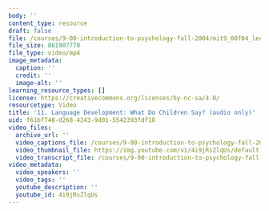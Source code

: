 ```yaml
---
body: ''
content_type: resource
draft: false
file: /courses/9-00-introduction-to-psychology-fall-2004/mit9_00f04_lec11_360p_16_9.mp4
file_size: 861907770
file_type: video/mp4
image_metadata:
  caption: ''
  credit: ''
  image-alt: ''
learning_resource_types: []
license: https://creativecommons.org/licenses/by-nc-sa/4.0/
resourcetype: Video
title: '11. Language Development: What Do Children Say? (audio only)'
uid: f61bf748-d268-4243-9d01-5542393fdf18
video_files:
  archive_url: ''
  video_captions_file: /courses/9-00-introduction-to-psychology-fall-2004/1O6cYDhUUrDgnnhovpYfPOGt31P1VpzUT_transcript.webvtt
  video_thumbnail_file: https://img.youtube.com/vi/4i9jRsZlqUs/default.jpg
  video_transcript_file: /courses/9-00-introduction-to-psychology-fall-2004/1O6cYDhUUrDgnnhovpYfPOGt31P1VpzUT_transcript.pdf
video_metadata:
  video_speakers: ''
  video_tags: ''
  youtube_description: ''
  youtube_id: 4i9jRsZlqUs
---
```


